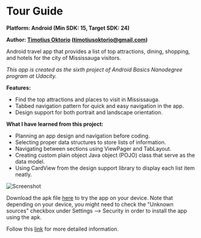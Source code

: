 # Tour Guide

**Platform: Android (Min SDK: 15, Target SDK: 24)**

**Author: [Timotius Oktorio](https://ca.linkedin.com/in/timotiusoktorio "LinkedIn Profile") (timotiusoktorio@gmail.com)**

Android travel app that provides a list of top attractions, dining, shopping, and hotels for the city of Mississauga visitors. 

_This app is created as the sixth project of Android Basics Nanodegree program at Udacity._

**Features:**
- Find the top attractions and places to visit in Mississauga.
- Tabbed navigation pattern for quick and easy navigation in the app.
- Design support for both portrait and landscape orientation.

**What I have learned from this project:**
- Planning an app design and navigation before coding.
- Selecting proper data structures to store lists of information.
- Navigating between sections using ViewPager and TabLayout.
- Creating custom plain object Java object (POJO) class that serve as the data model.
- Using CardView from the design support library to display each list item neatly.

![Screenshot](https://c7.staticflickr.com/9/8856/28648236870_4f01553d3e_z.jpg)

Download the apk file [here](http://timotiusoktorio.co.nf/apk/tour-guide.apk) to try the app on your device. Note that depending on your device, you might need to check the "Unknown sources" checkbox under Settings --> Security in order to install the app using the apk.

Follow this [link](http://www.cnet.com/how-to/how-to-install-apps-outside-of-google-play/) for more detailed information.